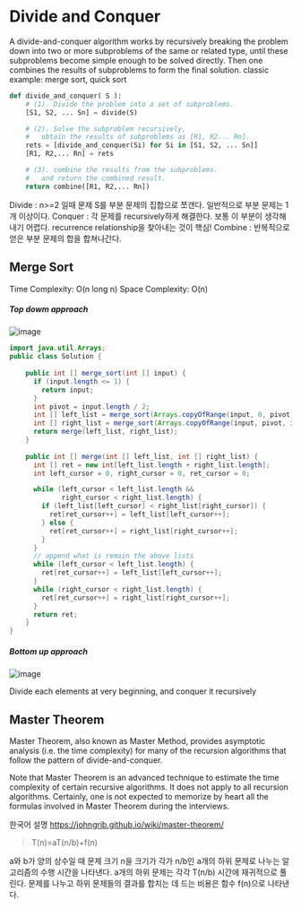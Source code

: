 # Divide and Conquer

A divide-and-conquer algorithm works by recursively breaking the problem down into two or more subproblems of the same or related type, until these subproblems become simple enough to be solved directly. Then one combines the results of subproblems to form the final solution.
classic example: merge sort, quick sort

```python
def divide_and_conquer( S ):
    # (1). Divide the problem into a set of subproblems.
    [S1, S2, ... Sn] = divide(S)

    # (2). Solve the subproblem recursively,
    #   obtain the results of subproblems as [R1, R2... Rn].
    rets = [divide_and_conquer(Si) for Si in [S1, S2, ... Sn]]
    [R1, R2,... Rn] = rets

    # (3). combine the results from the subproblems.
    #   and return the combined result.
    return combine([R1, R2,... Rn])
```

Divide : n>=2 일때 문제 S를 부분 문제의 집합으로 쪼갠다. 일반적으로 부분 문제는 1개 이상이다.
Conquer : 각 문제를 recursively하게 해결한다. 보통 이 부분이 생각해내기 어렵다. recurrence relationship을 찾아내는 것이 핵심!
Combine : 반복적으로 얻은 부분 문제의 합을 합쳐나간다.

## Merge Sort

Time Complexity: O(n long n)
Space Complexity: O(n)


##### Top dowm approach
![image](https://user-images.githubusercontent.com/84948636/164183442-ad2de36f-481d-48d2-aed4-dbe6c056b57c.png)


```java
import java.util.Arrays;
public class Solution {
    
    public int [] merge_sort(int [] input) {
      if (input.length <= 1) {
        return input;
      }
      int pivot = input.length / 2;
      int [] left_list = merge_sort(Arrays.copyOfRange(input, 0, pivot));
      int [] right_list = merge_sort(Arrays.copyOfRange(input, pivot, input.length));
      return merge(left_list, right_list);
    }
    
    public int [] merge(int [] left_list, int [] right_list) {
      int [] ret = new int[left_list.length + right_list.length];
      int left_cursor = 0, right_cursor = 0, ret_cursor = 0;

      while (left_cursor < left_list.length && 
             right_cursor < right_list.length) {
        if (left_list[left_cursor] < right_list[right_cursor]) {
          ret[ret_cursor++] = left_list[left_cursor++];
        } else {
          ret[ret_cursor++] = right_list[right_cursor++];
        }
      }
      // append what is remain the above lists
      while (left_cursor < left_list.length) {
        ret[ret_cursor++] = left_list[left_cursor++];
      }
      while (right_cursor < right_list.length) {
        ret[ret_cursor++] = right_list[right_cursor++];
      }  
      return ret;
    }
}
```

##### Bottom up approach
![image](https://user-images.githubusercontent.com/84948636/164183366-a17556a5-71fc-4de4-89d7-384fcfd7531a.png)

Divide each elements at very beginning, and conquer it recursively


## Master Theorem

Master Theorem, also known as Master Method, provides asymptotic analysis (i.e. the time complexity) for many of the recursion algorithms that follow the pattern of divide-and-conquer. 

Note that Master Theorem is an advanced technique to estimate the time complexity of certain recursive algorithms. It does not apply to all recursion algorithms. Certainly, one is not expected to memorize by heart all the formulas involved in Master Theorem during the interviews.

한국어 설명 https://johngrib.github.io/wiki/master-theorem/

> T(n)=aT(n/b)+f(n)

a와 b가 양의 상수일 때 문제 크기 n을 크기가 각가 n/b인 a개의 하위 문제로 나누는 알고리즘의 수행 시간을 나타낸다. a개의 하위 문제는 각각 T(n/b) 시간에 재귀적으로 풀린다. 문제를 나누고 하위 문제들의 결과를 합치는 데 드는 비용은 함수 f(n)으로 나타낸다.


